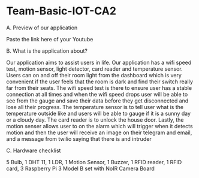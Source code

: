 # Team-Basic-IOT-CA2

A.	Preview of our application

Paste the link here of your Youtube


B.	What is the application about?

Our application aims to assist users in life. Our application has a wifi speed test, motion sensor, light detector, card reader and temperature sensor. Users can on and off their room light from the dashboard which is very convenient if the user feels that the room is dark and find their switch really far from their seats. The wifi speed test is there to ensure user has a stable connection at all times and when the wifi speed drops user will be able to see from the gauge and save their data before they get disconnected and lose all their progress. The temperature sensor is to tell user what is the temperature outside like and users will be able to gauge if it is a sunny day or a cloudy day. The card reader is to unlock the house door. Lastly, the motion senser allows user to on the alarm which will trigger when it detects motion and then the user will receive an image on their telegram and email, and a message from twilio saying that there is and intruder


C.  Hardware checklist

5 Bulb, 1 DHT 11, 1 LDR, 1 Motion Sensor, 1 Buzzer, 1 RFID reader, 1 RFID card, 3 Raspberry Pi 3 Model B set with NoIR Camera Board

